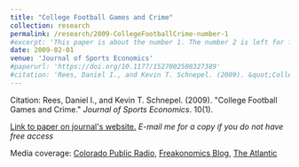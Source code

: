 ```yaml
---
title: "College Football Games and Crime"
collection: research
permalink: /research/2009-CollegeFootballCrime-number-1
#excerpt: 'This paper is about the number 1. The number 2 is left for future work.'
date: 2009-02-01
venue: 'Journal of Sports Economics'
#paperurl: 'https://doi.org/10.1177/1527002508327389'
#citation: 'Rees, Daniel I., and Kevin T. Schnepel. (2009). &quot;College Football Games and Crime.&quot; <i>Journal of Sports Economics</i>. 10(1).'
---
```


Citation: Rees, Daniel I., and Kevin T. Schnepel. (2009). &quot;College Football Games and Crime.&quot; <i>Journal of Sports Economics</i>. 10(1).

[Link to paper on journal's website.](https://doi.org/10.1177/1527002508327389) *E-mail me for a copy if you do not have free access*

Media coverage: [Colorado Public Radio](https://www.cpr.org/2010/04/05/cu-denver-study-link-between-college-football-crime/), [Freakonomics Blog](https://freakonomics.com/2008/01/17/does-college-football-cause-higher-crime-a-guest-post/), [The Atlantic](https://www.theatlantic.com/magazine/archive/2008/04/primary-sources/306696/)



